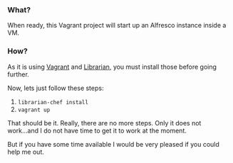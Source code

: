 ### What?

When ready, this Vagrant project will start up an Alfresco instance inside a VM.

### How?

As it is using [Vagrant](http://vagrantup.com) and [Librarian](https://github.com/applicationsonline/librarian),
you must install those before going further.

Now, lets just follow these steps:

1. `librarian-chef install`
2. `vagrant up`

That should be it. Really, there are no more steps. Only it does not work...and I do not have time to get it
to work at the moment.

But if you have some time available I would be very pleased if you could help me out.
